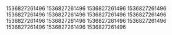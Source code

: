 1536827261496
1536827261496
1536827261496
1536827261496
1536827261496
1536827261496
1536827261496
1536827261496
1536827261496
1536827261496
1536827261496
1536827261496
1536827261496
1536827261496
1536827261496